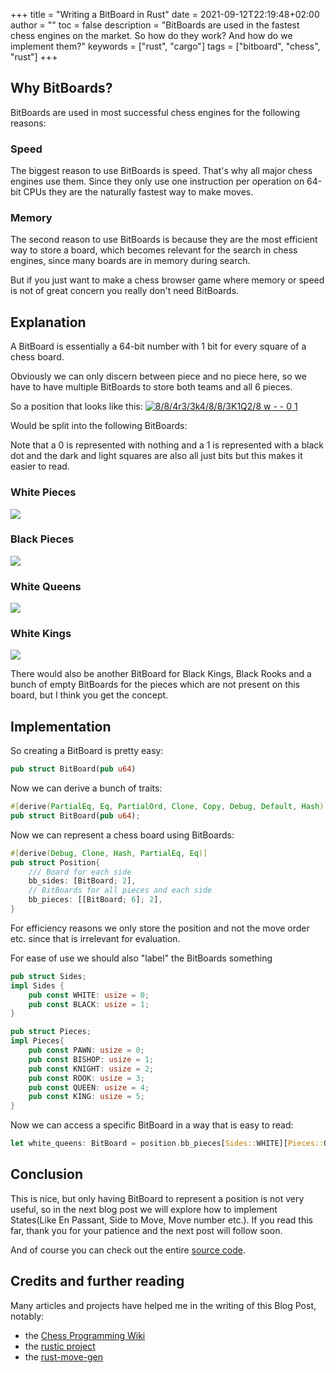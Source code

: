 +++
title =  "Writing a BitBoard in Rust"
date = 2021-09-12T22:19:48+02:00
author = ""
toc = false
description = "BitBoards are used in the fastest chess engines on the market. So how do they work? And how do we implement them?"
keywords = ["rust", "cargo"]
tags = ["bitboard", "chess", "rust"]
+++


## Why BitBoards?

BitBoards are used in most successful chess engines for the following reasons:

### Speed

The biggest reason to use BitBoards is speed. That's why all major chess engines use them.
Since they only use one instruction per operation on 64-bit CPUs they are the naturally fastest way to make moves.

### Memory

The second reason to use BitBoards is because they are the most efficient way to store a board,
which becomes relevant for the search in chess engines, since many boards are in memory during search.

But if you just want to make a chess browser game where memory or speed is not of great concern you really don't need BitBoards.

## Explanation

A BitBoard is essentially a 64-bit number with 1 bit for every square of a chess board.

Obviously we can only discern between piece and no piece here, so we have to have multiple BitBoards to store both teams
and all 6 pieces.

So a position that looks like this:
[![8/8/4r3/3k4/8/8/3K1Q2/8 w - - 0 1](./images/chess_position_1.jpg)](https://lichess.org/editor/8/8/4r3/3k4/8/8/3K1Q2/8_w_-_-_0_1)

Would be split into the following BitBoards:

Note that a 0 is represented with nothing and a 1 is represented with a black dot and the dark and light squares are also all just bits but this makes it easier to read.

### White Pieces

![](./images/chess_position_1_pieces_0.png)

### Black Pieces

![](./images/chess_position_1_pieces_1.png)

### White Queens

![](./images/chess_position_1_white_queens.png)

### White Kings

![](./images/chess_position_1_white_kings.jpg)

There would also be another BitBoard for Black Kings, Black Rooks and a bunch of empty BitBoards for the pieces which are not present on this board, but I think you get the concept.

## Implementation

So creating a BitBoard is pretty easy:

```rust
pub struct BitBoard(pub u64)
```

Now we can derive a bunch of traits:

```rust
#[derive(PartialEq, Eq, PartialOrd, Clone, Copy, Debug, Default, Hash)]
pub struct BitBoard(pub u64);
```

Now we can represent a chess board using BitBoards:

```rust
#[derive(Debug, Clone, Hash, PartialEq, Eq)]
pub struct Position{
    /// Board for each side
    bb_sides: [BitBoard; 2],
    // BitBoards for all pieces and each side
    bb_pieces: [[BitBoard; 6]; 2],
}
```

For efficiency reasons we only store the position and not the move order etc. since that is irrelevant for evaluation.

For ease of use we should also "label" the BitBoards something

```rust
pub struct Sides;
impl Sides {
    pub const WHITE: usize = 0;
    pub const BLACK: usize = 1;
}

pub struct Pieces;
impl Pieces{
    pub const PAWN: usize = 0;
    pub const BISHOP: usize = 1;
    pub const KNIGHT: usize = 2;
    pub const ROOK: usize = 3;
    pub const QUEEN: usize = 4;
    pub const KING: usize = 5;
}
```

Now  we can access a specific BitBoard in a way that is easy to read:

```rust
let white_queens: BitBoard = position.bb_pieces[Sides::WHITE][Pieces::QUEEN]; 
```

## Conclusion

This is nice, but only having BitBoard to represent a position is not very useful, so in the next blog post we will explore how to implement States(Like En Passant, Side to Move, Move number etc.).
If you read this far, thank you for your patience and the next post will follow soon.

And of course you can check out the entire [source code](https://github.com/Nereuxofficial/BitBoard).

## Credits and further reading

Many articles and projects have helped me in the writing of this Blog Post, notably:

- the [Chess Programming Wiki](https://www.chessprogramming.org/Bitboards)
- the [rustic project](https://rustic-chess.org/)
- the [rust-move-gen](https://github.com/peterellisjones/rust_move_gen)
